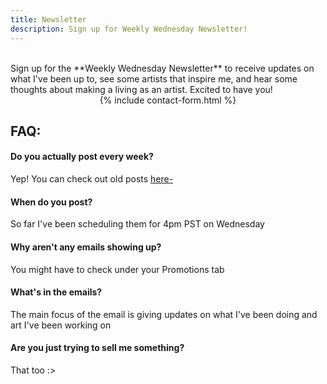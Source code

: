 ```yaml
---
title: Newsletter
description: Sign up for Weekly Wednesday Newsletter!
---
```


<br />
Sign up for the **Weekly Wednesday Newsletter** to receive updates on what I've been up to, see some artists that inspire me, and hear some thoughts about making a living as an artist. Excited to have you!

<br />
<center>
{% include contact-form.html %}
</center>


## FAQ:

#### Do you actually post every week?

Yep! You can check out old posts [here-](https://crafty-motivator-7859.ck.page/posts)

#### When do you post?

So far I've been scheduling them for 4pm PST on Wednesday

#### Why aren't any emails showing up?

You might have to check under your Promotions tab

#### What's in the emails?

The main focus of the email is giving updates on what I've been doing and art I've been working on

#### Are you just trying to sell me something?

That too :>
